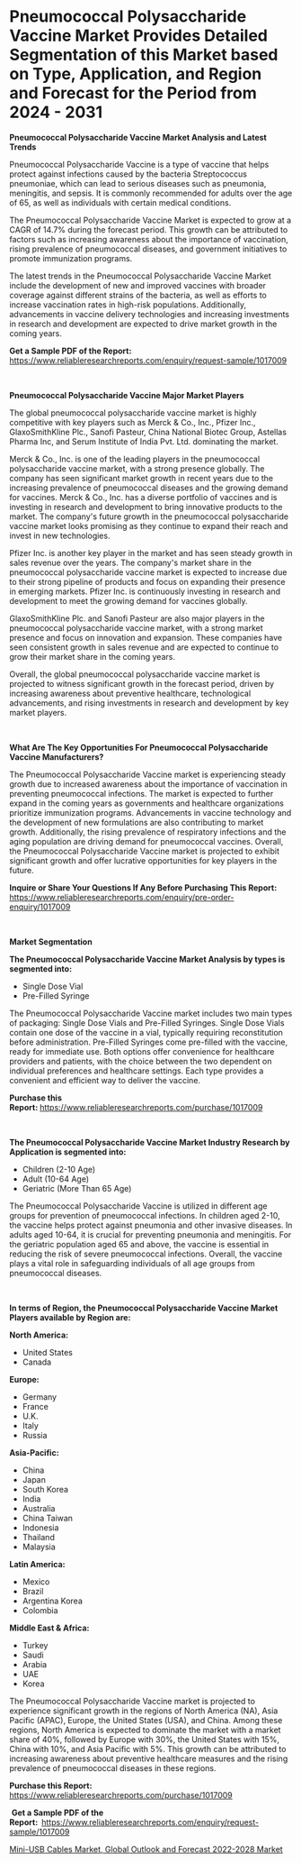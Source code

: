 <p><h1>Pneumococcal Polysaccharide Vaccine Market Provides Detailed Segmentation of this Market based on Type, Application, and Region and Forecast for the Period from 2024 - 2031</h1></p><p><strong>Pneumococcal Polysaccharide Vaccine Market Analysis and Latest Trends</strong></p>
<p><p>Pneumococcal Polysaccharide Vaccine is a type of vaccine that helps protect against infections caused by the bacteria Streptococcus pneumoniae, which can lead to serious diseases such as pneumonia, meningitis, and sepsis. It is commonly recommended for adults over the age of 65, as well as individuals with certain medical conditions.</p><p>The Pneumococcal Polysaccharide Vaccine Market is expected to grow at a CAGR of 14.7% during the forecast period. This growth can be attributed to factors such as increasing awareness about the importance of vaccination, rising prevalence of pneumococcal diseases, and government initiatives to promote immunization programs.</p><p>The latest trends in the Pneumococcal Polysaccharide Vaccine Market include the development of new and improved vaccines with broader coverage against different strains of the bacteria, as well as efforts to increase vaccination rates in high-risk populations. Additionally, advancements in vaccine delivery technologies and increasing investments in research and development are expected to drive market growth in the coming years.</p></p>
<p><strong>Get a Sample PDF of the Report:&nbsp;</strong> <a href="https://www.reliableresearchreports.com/enquiry/request-sample/1017009">https://www.reliableresearchreports.com/enquiry/request-sample/1017009</a></p>
<p>&nbsp;</p>
<p><strong>Pneumococcal Polysaccharide Vaccine Major Market Players</strong></p>
<p><p>The global pneumococcal polysaccharide vaccine market is highly competitive with key players such as Merck & Co., Inc., Pfizer Inc., GlaxoSmithKline Plc., Sanofi Pasteur, China National Biotec Group, Astellas Pharma Inc, and Serum Institute of India Pvt. Ltd. dominating the market.</p><p>Merck & Co., Inc. is one of the leading players in the pneumococcal polysaccharide vaccine market, with a strong presence globally. The company has seen significant market growth in recent years due to the increasing prevalence of pneumococcal diseases and the growing demand for vaccines. Merck & Co., Inc. has a diverse portfolio of vaccines and is investing in research and development to bring innovative products to the market. The company's future growth in the pneumococcal polysaccharide vaccine market looks promising as they continue to expand their reach and invest in new technologies.</p><p>Pfizer Inc. is another key player in the market and has seen steady growth in sales revenue over the years. The company's market share in the pneumococcal polysaccharide vaccine market is expected to increase due to their strong pipeline of products and focus on expanding their presence in emerging markets. Pfizer Inc. is continuously investing in research and development to meet the growing demand for vaccines globally.</p><p>GlaxoSmithKline Plc. and Sanofi Pasteur are also major players in the pneumococcal polysaccharide vaccine market, with a strong market presence and focus on innovation and expansion. These companies have seen consistent growth in sales revenue and are expected to continue to grow their market share in the coming years.</p><p>Overall, the global pneumococcal polysaccharide vaccine market is projected to witness significant growth in the forecast period, driven by increasing awareness about preventive healthcare, technological advancements, and rising investments in research and development by key market players.</p></p>
<p>&nbsp;</p>
<p><strong>What Are The Key Opportunities For Pneumococcal Polysaccharide Vaccine Manufacturers?</strong></p>
<p><p>The Pneumococcal Polysaccharide Vaccine market is experiencing steady growth due to increased awareness about the importance of vaccination in preventing pneumococcal infections. The market is expected to further expand in the coming years as governments and healthcare organizations prioritize immunization programs. Advancements in vaccine technology and the development of new formulations are also contributing to market growth. Additionally, the rising prevalence of respiratory infections and the aging population are driving demand for pneumococcal vaccines. Overall, the Pneumococcal Polysaccharide Vaccine market is projected to exhibit significant growth and offer lucrative opportunities for key players in the future.</p></p>
<p><strong>Inquire or Share Your Questions If Any Before Purchasing This Report:</strong> <a href="https://www.reliableresearchreports.com/enquiry/pre-order-enquiry/1017009">https://www.reliableresearchreports.com/enquiry/pre-order-enquiry/1017009</a></p>
<p>&nbsp;</p>
<p><strong>Market Segmentation</strong></p>
<p><strong>The Pneumococcal Polysaccharide Vaccine Market Analysis by types is segmented into:</strong></p>
<p><ul><li>Single Dose Vial</li><li>Pre-Filled Syringe</li></ul></p>
<p><p>The Pneumococcal Polysaccharide Vaccine market includes two main types of packaging: Single Dose Vials and Pre-Filled Syringes. Single Dose Vials contain one dose of the vaccine in a vial, typically requiring reconstitution before administration. Pre-Filled Syringes come pre-filled with the vaccine, ready for immediate use. Both options offer convenience for healthcare providers and patients, with the choice between the two dependent on individual preferences and healthcare settings. Each type provides a convenient and efficient way to deliver the vaccine.</p></p>
<p><strong>Purchase this Report:&nbsp;</strong><a href="https://www.reliableresearchreports.com/purchase/1017009">https://www.reliableresearchreports.com/purchase/1017009</a></p>
<p>&nbsp;</p>
<p><strong>The Pneumococcal Polysaccharide Vaccine Market Industry Research by Application is segmented into:</strong></p>
<p><ul><li>Children (2-10 Age)</li><li>Adult (10-64 Age)</li><li>Geriatric (More Than 65 Age)</li></ul></p>
<p><p>The Pneumococcal Polysaccharide Vaccine is utilized in different age groups for prevention of pneumococcal infections. In children aged 2-10, the vaccine helps protect against pneumonia and other invasive diseases. In adults aged 10-64, it is crucial for preventing pneumonia and meningitis. For the geriatric population aged 65 and above, the vaccine is essential in reducing the risk of severe pneumococcal infections. Overall, the vaccine plays a vital role in safeguarding individuals of all age groups from pneumococcal diseases.</p></p>
<p>&nbsp;</p>
<p><strong>In terms of Region, the Pneumococcal Polysaccharide Vaccine Market Players available by Region are:</strong></p>
<p>
    <p> <strong> North America: </strong>
        <ul>
            <li>United States</li>
            <li>Canada</li>
        </ul>
        </p> 
    <p> <strong> Europe: </strong>
        <ul>
            <li>Germany</li>
            <li>France</li>
            <li>U.K.</li>
            <li>Italy</li>
            <li>Russia</li>
        </ul>
        </p> 
    <p> <strong> Asia-Pacific: </strong>
        <ul>
            <li>China</li>
            <li>Japan</li>
            <li>South Korea</li>
            <li>India</li>
            <li>Australia</li>
            <li>China Taiwan</li>
            <li>Indonesia</li>
            <li>Thailand</li>
            <li>Malaysia</li>
        </ul>
        </p> 
    <p> <strong> Latin America: </strong>
        <ul>
            <li>Mexico</li>
            <li>Brazil</li>
            <li>Argentina Korea</li>
            <li>Colombia</li>
        </ul>
        </p> 
    <p> <strong> Middle East & Africa: </strong>
        <ul>
            <li>Turkey</li>
            <li>Saudi</li>
            <li>Arabia</li>
            <li>UAE</li>
            <li>Korea</li>
        </ul>
    </p>
    </p>
<p><p>The Pneumococcal Polysaccharide Vaccine market is projected to experience significant growth in the regions of North America (NA), Asia Pacific (APAC), Europe, the United States (USA), and China. Among these regions, North America is expected to dominate the market with a market share of 40%, followed by Europe with 30%, the United States with 15%, China with 10%, and Asia Pacific with 5%. This growth can be attributed to increasing awareness about preventive healthcare measures and the rising prevalence of pneumococcal diseases in these regions.</p></p>
<p><strong>Purchase this Report: </strong><a href="https://www.reliableresearchreports.com/purchase/1017009">https://www.reliableresearchreports.com/purchase/1017009</a></p>
<p>&nbsp;<strong>Get a Sample PDF of the Report:&nbsp;&nbsp;</strong><a href="https://www.reliableresearchreports.com/enquiry/request-sample/1017009">https://www.reliableresearchreports.com/enquiry/request-sample/1017009</a></p>
<p><strong></strong></p>
<p><p><a href="https://github.com/globismark/Market-Research-Report-List-1/blob/main/mini-usb-cables-market-global-outlook-and-forecast-2022-2028-market.md">Mini-USB Cables Market, Global Outlook and Forecast 2022-2028 Market</a></p></p>